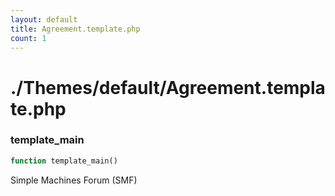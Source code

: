 ```yaml
---
layout: default
title: Agreement.template.php
count: 1
---
```


# ./Themes/default/Agreement.template.php

### template_main

```php
function template_main()
```
Simple Machines Forum (SMF)



